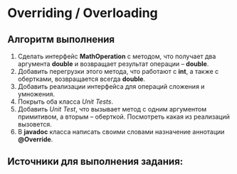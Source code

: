 # Overriding / Overloading

## Алгоритм выполнения

1.	Сделать интерфейс __MathOperation__ с методом, что получает два аргумента __double__ и возвращает результат операции – __double__.
2.	Добавить перегрузки этого метода, что работают c __int__, а также с обертками, возвращается всегда __double__.
3.	Добавить реализации интерфейса для операций сложения и умножения.
4.	Покрыть оба класса _Unit Tests_.
5.	Добавить _Unit Test_, что вызывает метод с одним аргументом примитивом, а вторым – оберткой. Посмотреть какая из реализаций вызовется.
6.	В __javadoc__ класса написать своими словами назначение аннотации __@Override__.


## Источники для выполнения задания:

